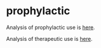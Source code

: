 # prophylactic

Analysis of prophylactic use is [here](https://viparc.github.io/prophylactic/analysis.html).

Analysis of therapeutic use is [here](https://viparc.github.io/prophylactic/therapeutic.html).